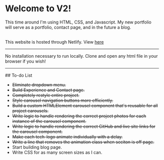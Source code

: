 # Welcome to V2!

<p>
  This time around I'm using HTML, CSS, and Javascript. My new portfolio will serve as a portfolio, contact page, and in the future a blog.
</p>
<br />
This website is hosted through Netlify. View <a href="https://pmsoftware.netlify.app/" alt="My Portfolio">here</a>
<hr />
<p>
  No installation necessary to run locally. Clone and open any html file in your browser if you wish!
</p>
<hr />
## To-do List
<ul>
  <li><s> Eliminate dropdown menu. </s></li>
  <li><s> Build Experience and Contact page. </s></li>
  <li><s> Completely restyle entire project. </s></li>
  <li><s>  Style carousel navigation buttons more efficiently. </s></li>
  <li><s> Build a custom HTMLElement carousel component that's reusable for all project carousels. </s></li>
  <li><s> Write logic to handle rendering the correct project photos for each instance of the carousel component. </s></li>
  <li><s> Write logic to handle rendering the correct GitHub and live site links for the carousel component. </s></li>
  <li><s> Make each tech-logo animate individually with a delay. </s></li>
  <li><s> Write a line that removes the animation class when seciton is off page. </s></li>
  <li> Start building blog page. </li>
  <li> Write CSS for as many screen sizes as I can. </li>
</ul>
